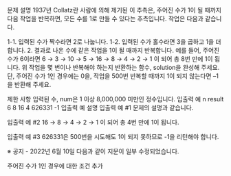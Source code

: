 문제 설명
1937년 Collatz란 사람에 의해 제기된 이 추측은, 주어진 수가 1이 될 때까지 다음 작업을 반복하면, 모든 수를 1로 만들 수 있다는 추측입니다. 작업은 다음과 같습니다.

1-1. 입력된 수가 짝수라면 2로 나눕니다.
1-2. 입력된 수가 홀수라면 3을 곱하고 1을 더합니다. 2. 결과로 나온 수에 같은 작업을 1이 될 때까지 반복합니다.
예를 들어, 주어진 수가 6이라면 6 → 3 → 10 → 5 → 16 → 8 → 4 → 2 → 1 이 되어 총 8번 만에 1이 됩니다. 위 작업을 몇 번이나 반복해야 하는지 반환하는 함수, solution을 완성해 주세요. 단, 주어진 수가 1인 경우에는 0을, 작업을 500번 반복할 때까지 1이 되지 않는다면 –1을 반환해 주세요.

제한 사항
입력된 수, num은 1 이상 8,000,000 미만인 정수입니다.
입출력 예
n result
6 8
16 4
626331 -1
입출력 예 설명
입출력 예 #1
문제의 설명과 같습니다.

입출력 예 #2
16 → 8 → 4 → 2 → 1 이 되어 총 4번 만에 1이 됩니다.

입출력 예 #3
626331은 500번을 시도해도 1이 되지 못하므로 -1을 리턴해야 합니다.

※ 공지 - 2022년 6월 10일 다음과 같이 지문이 일부 수정되었습니다.

주어진 수가 1인 경우에 대한 조건 추가
